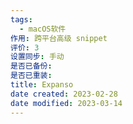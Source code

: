 ```yaml
---
tags:
  - macOS软件
作用: 跨平台高级 snippet
评价: 3
设置同步: 手动
是否已备份:
是否已重装:
title: Expanso
date created: 2023-02-28
date modified: 2023-03-14
---
```

